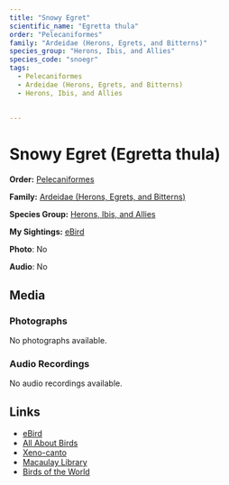 ```yaml
---
title: "Snowy Egret"
scientific_name: "Egretta thula"
order: "Pelecaniformes"
family: "Ardeidae (Herons, Egrets, and Bitterns)"
species_group: "Herons, Ibis, and Allies"
species_code: "snoegr"
tags: 
  - Pelecaniformes
  - Ardeidae (Herons, Egrets, and Bitterns)
  - Herons, Ibis, and Allies
  
  
---
```


# Snowy Egret (Egretta thula)

**Order:** [Pelecaniformes](/tags/pelecaniformes)

**Family:** [Ardeidae (Herons, Egrets, and Bitterns)](/tags/ardeidae-herons-egrets-and-bitterns)

**Species Group:** [Herons, Ibis, and Allies](/tags/herons-ibis-and-allies)

**My Sightings:** [eBird](https://ebird.org/lifelist?r=world&time=life&spp=snoegr)

**Photo**: No 

**Audio**: No

## Media
### Photographs
No photographs available.

### Audio Recordings
No audio recordings available.

## Links
* [eBird](https://ebird.org/species/snoegr) 
* [All About Birds](https://www.allaboutbirds.org/guide/snoegr) 
* [Xeno-canto](https://www.xeno-canto.org/species/egretta-thula) 
* [Macaulay Library](https://search.macaulaylibrary.org/catalog?taxonCode=snoegr&sort=rating_rank_desc)
* [Birds of the World](https://birdsoftheworld.org/bow/species/snoegr)
